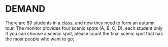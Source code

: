 # DEMAND

There are 80 students in a class, and now they need to form an autumn tour. The monitor provides four scenic spots (A,
B, C, D), each student only If you can choose a scenic spot, please count the final scenic spot that has the most people
who want to go;